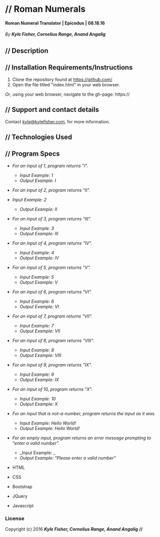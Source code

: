 # // Roman Numerals

#### Roman Numeral Translator | Epicodus | 08.18.16
###### _By **Kyle Fisher, Cornelius Range, Anand Angalig**_

## **//** Description


## **//** Installation Requirements/Instructions

1. Clone the repository found at https://github.com/
2. Open the file titled "index.html" in your web browser.

_Or_, using your web browser, navigate to the gh-page: https://

## **//** Support and contact details

Contact kyle@kylefisher.com, for more information.

## **//** Technologies Used

## **//** Program Specs

* _For an input of 1, program returns "I"._
  * _Input Example: 1_
  * _Output Example: I_
* _For an input of 2, program returns "II"._
* _Input Example: 2_
  * _Output Example: II_
* _For an input of 3, program returns "III"._
  * _Input Example: 3_
  * _Output Example: III_
* _For an input of 4, program returns "IV"._
  * _Input Example: 4_
  * _Output Example: IV_
* _For an input of 5, program returns "V"._
  * _Input Example: 5_
  * _Output Example: V_
* _For an input of 6, program returns "VI"._
  * _Input Example: 6_
  * _Output Example: VI_
* _For an input of 7, program returns "VII"._
  * _Input Example: 7_
  * _Output Example: VII_
* _For an input of 8, program returns "VIII"._
  * _Input Example: 8_
  * _Output Example: VIII_
* _For an input of 9, program returns "IX"._
  * _Input Example: 9_
  * _Output Example: IX_
* _For an input of 10, program returns "X"._
  * _Input Example: 10_
  * _Output Example: X_
* _For an input that is not-a-number, program returns the input as it was._
  * _Input Example: Hello World!_
  * _Output Example: Hello World!_
* _For an empty input, program returns an error message prompting to "enter a valid number"._
  * _Input Example: _
  * _Output Example: "Please enter a valid number"_


* HTML
* CSS
* Bootstrap
* JQuery
* Javascript

### License

Copyright (c) 2016 **_Kyle Fisher, Cornelius Range, Anand Angalig_** **//**
